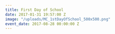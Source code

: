 ```yaml
---
title: First Day of School
date: 2017-01-31 19:57:00 Z
image: "/uploads/MC_1stDayOfSchool_500x500.png"
event_date: 2017-08-28 00:00:00 Z
---
```


